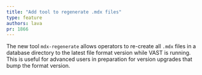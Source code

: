 ```yaml
---
title: "Add tool to regenerate .mdx files"
type: feature
authors: lava
pr: 1866
---
```


The new tool `mdx-regenerate` allows operators to re-create all `.mdx` files in
a database directory to the latest file format version while VAST is running.
This is useful for advanced users in preparation for version upgrades that bump
the format version.
